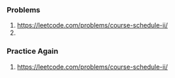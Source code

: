 ### Problems
1. https://leetcode.com/problems/course-schedule-ii/
2. 

### Practice Again
1. https://leetcode.com/problems/course-schedule-ii/